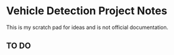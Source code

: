 # Vehicle Detection Project Notes

This is my scratch pad for ideas and is not official documentation.

## TO DO
